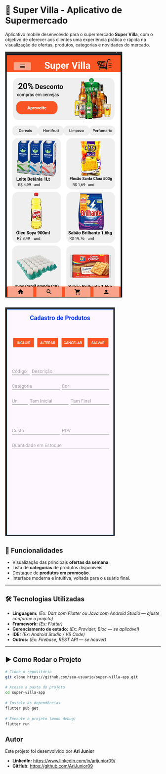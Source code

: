 # 🛒 Super Villa - Aplicativo de Supermercado

Aplicativo mobile desenvolvido para o supermercado **Super Villa**, com o objetivo de oferecer aos clientes uma experiência prática e rápida na visualização de ofertas, produtos, categorias e novidades do mercado.

![Tela Inicial](image.png)

![Cadastro de Produtos](image-1.png)
---

## 📱 Funcionalidades

- Visualização das principais **ofertas da semana**.
- Lista de **categorias** de produtos disponíveis.
- Destaque de **produtos em promoção**.
- Interface moderna e intuitiva, voltada para o usuário final.

---

## 🛠️ Tecnologias Utilizadas

- **Linguagem:** *(Ex: Dart com Flutter ou Java com Android Studio — ajuste conforme o projeto)*
- **Framework:** *(Ex: Flutter)*
- **Gerenciamento de estado:** *(Ex: Provider, Bloc — se aplicável)*
- **IDE:** *(Ex: Android Studio / VS Code)*
- **Outros:** *(Ex: Firebase, REST API — se houver)*

---

## ▶️ Como Rodar o Projeto

```bash
# Clone o repositório
git clone https://github.com/seu-usuario/super-villa-app.git

# Acesse a pasta do projeto
cd super-villa-app

# Instale as dependências
flutter pub get

# Execute o projeto (modo debug)
flutter run

```

## Autor
Este projeto foi desenvolvido por **Ari Junior**

- **LinkedIn:** https://www.linkedin.com/in/arijunior09/
- **GitHub:** https://github.com/AriJunior09
